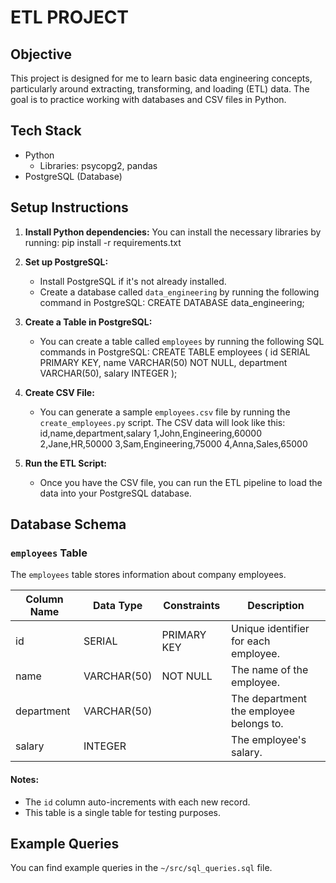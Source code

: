 # ETL PROJECT

## Objective
This project is designed for me to learn basic data engineering concepts, particularly around extracting, transforming, and loading (ETL) data. The goal is to practice working with databases and CSV files in Python.

## Tech Stack
- Python
  - Libraries: psycopg2, pandas
- PostgreSQL (Database)

## Setup Instructions

1. **Install Python dependencies:**
   You can install the necessary libraries by running:
   pip install -r requirements.txt

2. **Set up PostgreSQL:**
   - Install PostgreSQL if it's not already installed.
   - Create a database called `data_engineering` by running the following command in PostgreSQL:
     CREATE DATABASE data_engineering;

3. **Create a Table in PostgreSQL:**
   - You can create a table called `employees` by running the following SQL commands in PostgreSQL:
     CREATE TABLE employees (
         id SERIAL PRIMARY KEY,
         name VARCHAR(50) NOT NULL,
         department VARCHAR(50),
         salary INTEGER
     );

4. **Create CSV File:**
   - You can generate a sample `employees.csv` file by running the `create_employees.py` script. The CSV data will look like this:
     id,name,department,salary
     1,John,Engineering,60000
     2,Jane,HR,50000
     3,Sam,Engineering,75000
     4,Anna,Sales,65000

5. **Run the ETL Script:**
   - Once you have the CSV file, you can run the ETL pipeline to load the data into your PostgreSQL database.

## Database Schema

### `employees` Table
The `employees` table stores information about company employees.

| Column Name  | Data Type   | Constraints     | Description                                  |
|--------------|-------------|-----------------|----------------------------------------------|
| id           | SERIAL      | PRIMARY KEY     | Unique identifier for each employee.        |
| name         | VARCHAR(50) | NOT NULL        | The name of the employee.                   |
| department   | VARCHAR(50) |                 | The department the employee belongs to.     |
| salary       | INTEGER     |                 | The employee's salary.                      |

#### Notes:
- The `id` column auto-increments with each new record.
- This table is a single table for testing purposes.

## Example Queries
You can find example queries in the `~/src/sql_queries.sql` file.
